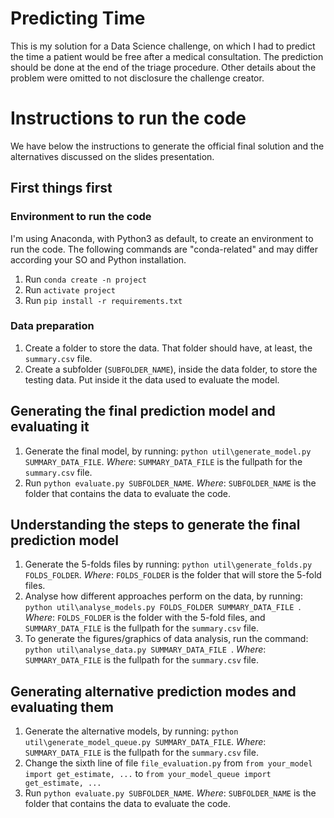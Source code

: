# Predicting Time

This is my solution for a Data Science challenge, on which I had to predict the time a patient would be free after a medical consultation. The prediction should be done at the end of the triage procedure. Other details about the problem were omitted to not disclosure the challenge creator. 



# Instructions to run the code

We have below the instructions to generate the official final solution and the alternatives discussed on the slides presentation. 


## First things first

### Environment to run the code

I'm using Anaconda, with Python3 as default, to create an environment to run the code. The following commands are "conda-related" and may differ according your SO and Python installation. 

1. Run ```conda create -n project```
1. Run ```activate project```
1. Run ```pip install -r requirements.txt```


### Data preparation

1. Create a folder to store the data. That folder should have, at least, the `summary.csv` file. 
1. Create a subfolder (`SUBFOLDER_NAME`), inside the data folder, to store the testing data. Put inside it the data used to evaluate the model.


## Generating the final prediction model and evaluating it 

1. Generate the final model, by running: ```python util\generate_model.py SUMMARY_DATA_FILE```. *Where*: `SUMMARY_DATA_FILE` is the fullpath for the `summary.csv` file.
1. Run ```python evaluate.py SUBFOLDER_NAME```. *Where*: `SUBFOLDER_NAME` is the folder that contains the data to evaluate the code. 


## Understanding the steps to generate the final prediction model

1. Generate the 5-folds files by running: ```python util\generate_folds.py FOLDS_FOLDER```. *Where*: `FOLDS_FOLDER` is the folder that will store the 5-fold files.
1. Analyse how different approaches perform on the data, by running:  ```python util\analyse_models.py FOLDS_FOLDER SUMMARY_DATA_FILE ```. *Where*: `FOLDS_FOLDER` is the folder with the 5-fold files, and `SUMMARY_DATA_FILE` is the fullpath for the `summary.csv` file.
1. To generate the figures/graphics of data analysis, run the command: ```python util\analyse_data.py SUMMARY_DATA_FILE ```. *Where*: `SUMMARY_DATA_FILE` is the fullpath for the `summary.csv` file.


## Generating alternative prediction modes and evaluating them

1. Generate the alternative models, by running: ```python util\generate_model_queue.py SUMMARY_DATA_FILE```. *Where*: `SUMMARY_DATA_FILE` is the fullpath for the `summary.csv` file.
1. Change the sixth line of file `file_evaluation.py` from ```from your_model import get_estimate, ...```  to ```from your_model_queue import get_estimate, ...```
1. Run ```python evaluate.py SUBFOLDER_NAME```. *Where*: `SUBFOLDER_NAME` is the folder that contains the data to evaluate the code. 



